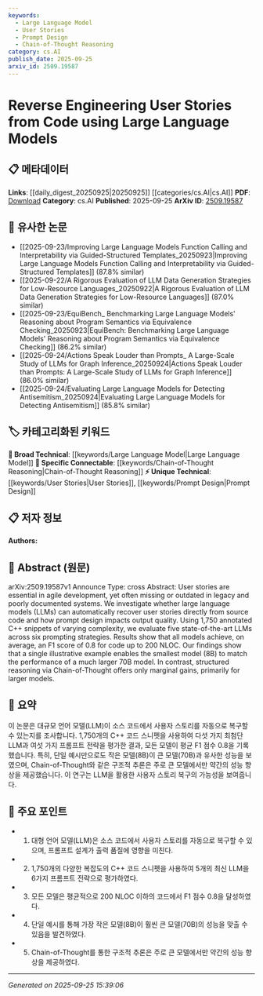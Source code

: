 ```yaml
---
keywords:
  - Large Language Model
  - User Stories
  - Prompt Design
  - Chain-of-Thought Reasoning
category: cs.AI
publish_date: 2025-09-25
arxiv_id: 2509.19587
---
```


<!-- KEYWORD_LINKING_METADATA:
{
  "processed_timestamp": "2025-09-25T15:39:06.800435",
  "vocabulary_version": "1.0",
  "selected_keywords": [
    "Large Language Model",
    "User Stories",
    "Prompt Design",
    "Chain-of-Thought Reasoning"
  ],
  "rejected_keywords": [],
  "similarity_scores": {
    "Large Language Model": 0.85,
    "User Stories": 0.78,
    "Prompt Design": 0.77,
    "Chain-of-Thought Reasoning": 0.79
  },
  "extraction_method": "AI_prompt_based",
  "budget_applied": true,
  "candidates_json": {
    "candidates": [
      {
        "surface": "Large Language Models",
        "canonical": "Large Language Model",
        "aliases": [
          "LLMs"
        ],
        "category": "broad_technical",
        "rationale": "A key technology used in the study, linking to broader discussions on AI and NLP.",
        "novelty_score": 0.45,
        "connectivity_score": 0.9,
        "specificity_score": 0.65,
        "link_intent_score": 0.85
      },
      {
        "surface": "User Stories",
        "canonical": "User Stories",
        "aliases": [
          "User Requirements"
        ],
        "category": "unique_technical",
        "rationale": "Central to the paper's investigation, connecting to software engineering practices.",
        "novelty_score": 0.7,
        "connectivity_score": 0.75,
        "specificity_score": 0.8,
        "link_intent_score": 0.78
      },
      {
        "surface": "Prompt Design",
        "canonical": "Prompt Design",
        "aliases": [
          "Prompt Engineering"
        ],
        "category": "unique_technical",
        "rationale": "Critical for understanding how LLMs are applied in the study, linking to AI model optimization.",
        "novelty_score": 0.65,
        "connectivity_score": 0.68,
        "specificity_score": 0.72,
        "link_intent_score": 0.77
      },
      {
        "surface": "Chain-of-Thought",
        "canonical": "Chain-of-Thought Reasoning",
        "aliases": [
          "CoT"
        ],
        "category": "specific_connectable",
        "rationale": "A specific reasoning strategy evaluated in the study, connecting to cognitive approaches in AI.",
        "novelty_score": 0.6,
        "connectivity_score": 0.8,
        "specificity_score": 0.78,
        "link_intent_score": 0.79
      }
    ],
    "ban_list_suggestions": [
      "legacy systems",
      "annotated snippets"
    ]
  },
  "decisions": [
    {
      "candidate_surface": "Large Language Models",
      "resolved_canonical": "Large Language Model",
      "decision": "linked",
      "scores": {
        "novelty": 0.45,
        "connectivity": 0.9,
        "specificity": 0.65,
        "link_intent": 0.85
      }
    },
    {
      "candidate_surface": "User Stories",
      "resolved_canonical": "User Stories",
      "decision": "linked",
      "scores": {
        "novelty": 0.7,
        "connectivity": 0.75,
        "specificity": 0.8,
        "link_intent": 0.78
      }
    },
    {
      "candidate_surface": "Prompt Design",
      "resolved_canonical": "Prompt Design",
      "decision": "linked",
      "scores": {
        "novelty": 0.65,
        "connectivity": 0.68,
        "specificity": 0.72,
        "link_intent": 0.77
      }
    },
    {
      "candidate_surface": "Chain-of-Thought",
      "resolved_canonical": "Chain-of-Thought Reasoning",
      "decision": "linked",
      "scores": {
        "novelty": 0.6,
        "connectivity": 0.8,
        "specificity": 0.78,
        "link_intent": 0.79
      }
    }
  ]
}
-->

# Reverse Engineering User Stories from Code using Large Language Models

## 📋 메타데이터

**Links**: [[daily_digest_20250925|20250925]] [[categories/cs.AI|cs.AI]]
**PDF**: [Download](https://arxiv.org/pdf/2509.19587.pdf)
**Category**: cs.AI
**Published**: 2025-09-25
**ArXiv ID**: [2509.19587](https://arxiv.org/abs/2509.19587)

## 🔗 유사한 논문
- [[2025-09-23/Improving Large Language Models Function Calling and Interpretability via Guided-Structured Templates_20250923|Improving Large Language Models Function Calling and Interpretability via Guided-Structured Templates]] (87.8% similar)
- [[2025-09-22/A Rigorous Evaluation of LLM Data Generation Strategies for Low-Resource Languages_20250922|A Rigorous Evaluation of LLM Data Generation Strategies for Low-Resource Languages]] (87.0% similar)
- [[2025-09-23/EquiBench_ Benchmarking Large Language Models' Reasoning about Program Semantics via Equivalence Checking_20250923|EquiBench: Benchmarking Large Language Models' Reasoning about Program Semantics via Equivalence Checking]] (86.2% similar)
- [[2025-09-24/Actions Speak Louder than Prompts_ A Large-Scale Study of LLMs for Graph Inference_20250924|Actions Speak Louder than Prompts: A Large-Scale Study of LLMs for Graph Inference]] (86.0% similar)
- [[2025-09-24/Evaluating Large Language Models for Detecting Antisemitism_20250924|Evaluating Large Language Models for Detecting Antisemitism]] (85.8% similar)

## 🏷️ 카테고리화된 키워드
**🧠 Broad Technical**: [[keywords/Large Language Model|Large Language Model]]
**🔗 Specific Connectable**: [[keywords/Chain-of-Thought Reasoning|Chain-of-Thought Reasoning]]
**⚡ Unique Technical**: [[keywords/User Stories|User Stories]], [[keywords/Prompt Design|Prompt Design]]

## 📋 저자 정보

**Authors:** 

## 📄 Abstract (원문)

arXiv:2509.19587v1 Announce Type: cross 
Abstract: User stories are essential in agile development, yet often missing or outdated in legacy and poorly documented systems. We investigate whether large language models (LLMs) can automatically recover user stories directly from source code and how prompt design impacts output quality. Using 1,750 annotated C++ snippets of varying complexity, we evaluate five state-of-the-art LLMs across six prompting strategies. Results show that all models achieve, on average, an F1 score of 0.8 for code up to 200 NLOC. Our findings show that a single illustrative example enables the smallest model (8B) to match the performance of a much larger 70B model. In contrast, structured reasoning via Chain-of-Thought offers only marginal gains, primarily for larger models.

## 📝 요약

이 논문은 대규모 언어 모델(LLM)이 소스 코드에서 사용자 스토리를 자동으로 복구할 수 있는지를 조사합니다. 1,750개의 C++ 코드 스니펫을 사용하여 다섯 가지 최첨단 LLM과 여섯 가지 프롬프트 전략을 평가한 결과, 모든 모델이 평균 F1 점수 0.8을 기록했습니다. 특히, 단일 예시만으로도 작은 모델(8B)이 큰 모델(70B)과 유사한 성능을 보였으며, Chain-of-Thought와 같은 구조적 추론은 주로 큰 모델에서만 약간의 성능 향상을 제공했습니다. 이 연구는 LLM을 활용한 사용자 스토리 복구의 가능성을 보여줍니다.

## 🎯 주요 포인트

- 1. 대형 언어 모델(LLM)은 소스 코드에서 사용자 스토리를 자동으로 복구할 수 있으며, 프롬프트 설계가 출력 품질에 영향을 미친다.
- 2. 1,750개의 다양한 복잡도의 C++ 코드 스니펫을 사용하여 5개의 최신 LLM을 6가지 프롬프트 전략으로 평가하였다.
- 3. 모든 모델은 평균적으로 200 NLOC 이하의 코드에서 F1 점수 0.8을 달성하였다.
- 4. 단일 예시를 통해 가장 작은 모델(8B)이 훨씬 큰 모델(70B)의 성능을 맞출 수 있음을 발견하였다.
- 5. Chain-of-Thought를 통한 구조적 추론은 주로 큰 모델에서만 약간의 성능 향상을 제공하였다.


---

*Generated on 2025-09-25 15:39:06*